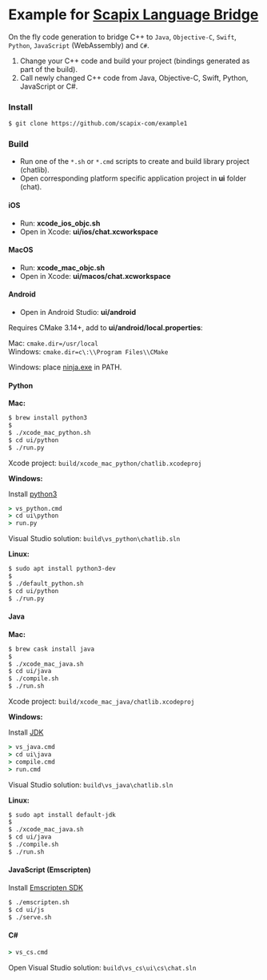 # Example for [Scapix Language Bridge](https://www.scapix.com/)

On the fly code generation to bridge C++ to `Java`, `Objective-C`, `Swift`, `Python`, `JavaScript` (WebAssembly) and `C#`.

1. Change your C++ code and build your project (bindings generated as part of the build).
2. Call newly changed C++ code from Java, Objective-C, Swift, Python, JavaScript or C#.

### Install

```bash
$ git clone https://github.com/scapix-com/example1
```

### Build

- Run one of the `*.sh` or `*.cmd` scripts to create and build library project (chatlib).
- Open corresponding platform specific application project in **ui** folder (chat).

#### iOS

- Run: **xcode_ios_objc.sh**
- Open in Xcode: **ui/ios/chat.xcworkspace**

#### MacOS

- Run: **xcode_mac_objc.sh**
- Open in Xcode: **ui/macos/chat.xcworkspace**

#### Android

- Open in Android Studio: **ui/android**

Requires CMake 3.14+, add to **ui/android/local.properties**:

Mac: `cmake.dir=/usr/local`\
Windows: `cmake.dir=c\:\\Program Files\\CMake`

Windows: place [ninja.exe](https://github.com/ninja-build/ninja/releases) in PATH.

#### Python

**Mac:**

```bash
$ brew install python3
$
$ ./xcode_mac_python.sh
$ cd ui/python
$ ./run.py
```

Xcode project: `build/xcode_mac_python/chatlib.xcodeproj`

**Windows:**

Install [python3](https://www.python.org/downloads/windows/)

```cmd
> vs_python.cmd
> cd ui\python
> run.py
```

Visual Studio solution: `build\vs_python\chatlib.sln`

**Linux:**

```bash
$ sudo apt install python3-dev
$
$ ./default_python.sh
$ cd ui/python
$ ./run.py
```

#### Java

**Mac:**

```bash
$ brew cask install java
$
$ ./xcode_mac_java.sh
$ cd ui/java
$ ./compile.sh
$ ./run.sh
```

Xcode project: `build/xcode_mac_java/chatlib.xcodeproj`

**Windows:**

Install [JDK](https://www.oracle.com/technetwork/java/javase/downloads/index.html)

```cmd
> vs_java.cmd
> cd ui\java
> compile.cmd
> run.cmd
```

Visual Studio solution: `build\vs_java\chatlib.sln`

**Linux:**

```bash
$ sudo apt install default-jdk
$
$ ./xcode_mac_java.sh
$ cd ui/java
$ ./compile.sh
$ ./run.sh
```

#### JavaScript (Emscripten)

Install [Emscripten SDK](https://emscripten.org/docs/getting_started/downloads.html)

```bash
$ ./emscripten.sh
$ cd ui/js
$ ./serve.sh
```

#### C#

```cmd
> vs_cs.cmd
```
Open Visual Studio solution: `build\vs_cs\ui\cs\chat.sln`
